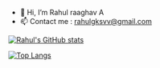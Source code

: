 - 👋 Hi, I’m Rahul raaghav A
- 📫 Contact me : rahulgksvv@gmail.com


<!---
RahulraaghavA1308/RahulraaghavA1308 is a ✨ special ✨ repository because its `README.md` (this file) appears on your GitHub profile.
You can click the Preview link to take a look at your changes.
--->

[![Rahul's GitHub stats](https://github-readme-stats.vercel.app/api?username=RahulraaghavA1308&show_icons=true&theme=radical)](https://github.com/anuraghazra/github-readme-stats)

[![Top Langs](https://github-readme-stats.vercel.app/api/top-langs/?username=RahulraaghavA1308&show_icons=true&theme=radical&layout=compact)](https://github.com/anuraghazra/github-readme-stats)
